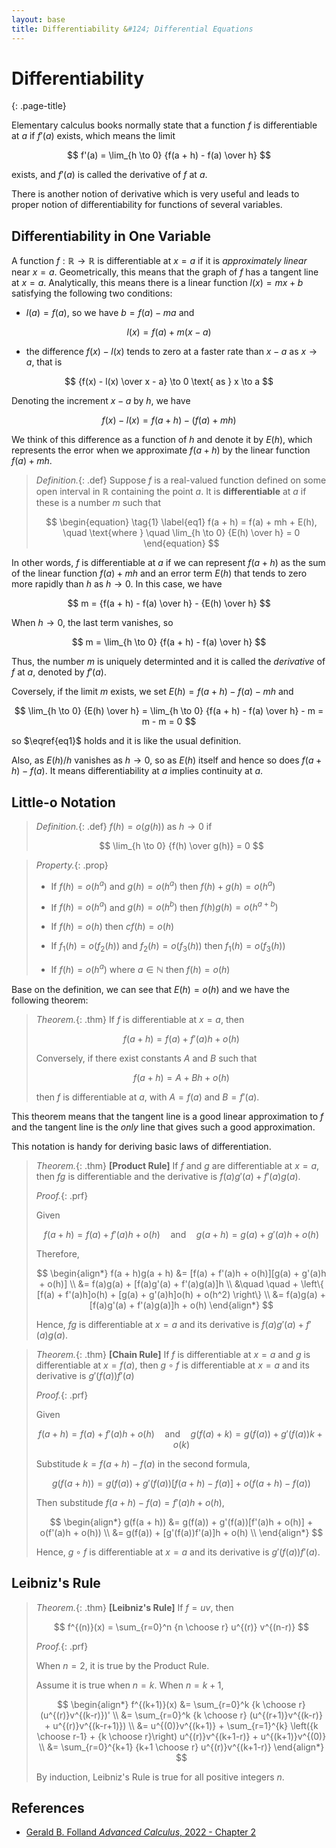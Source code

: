 ```yaml
---
layout: base
title: Differentiability &#124; Differential Equations
---
```


# Differentiability
{: .page-title}

Elementary calculus books normally state that a function $f$ is differentiable at $a$ if $f'(a)$ exists, which means the limit

$$
f'(a) = \lim_{h \to 0} {f(a + h) - f(a) \over h}
$$

exists, and $f'(a)$ is called the derivative of $f$ at $a$.

There is another notion of derivative which is very useful and leads to proper notion of differentiability for functions of several variables.

## Differentiability in One Variable

A function $f: \mathbb{R} \to \mathbb{R}$ is differentiable at $x = a$ if it is _approximately linear_ near $x = a$.
Geometrically, this means that the graph of $f$ has a tangent line at $x = a$.
Analytically, this means there is a linear function $l(x) = mx + b$ satisfying the following two conditions:

* $l(a) = f(a)$, so we have $b = f(a) - ma$ and

$$
l(x) = f(a) + m(x - a)
$$

* the difference $f(x) - l(x)$ tends to zero at a faster rate than $x - a$ as $x \to a$, that is

$$
{f(x) - l(x) \over x - a} \to 0 \text{ as } x \to a
$$

Denoting the increment $x - a$ by $h$, we have

$$
f(x) - l(x) = f(a + h) - (f(a) + mh)
$$

We think of this difference as a function of $h$ and denote it by $E(h)$, which represents the error when we approximate $f(a + h)$ by the linear function $f(a) + mh$.

> *Definition.*{: .def}
> Suppose $f$ is a real-valued function defined on some open interval in $\mathbb{R}$ containing the point $a$.
> It is **differentiable** at $a$ if these is a number $m$ such that
>
> $$
  \begin{equation} \tag{1} \label{eq1}
  f(a + h) = f(a) + mh + E(h), \quad \text{where } \quad \lim_{h \to 0} {E(h) \over h} = 0
  \end{equation}
  $$

In other words, $f$ is differentiable at $a$ if we can represent $f(a + h)$ as the sum of the linear function $f(a) + mh$ and an error term $E(h)$ that tends to zero more rapidly than $h$ as $h \to 0$.
In this case, we have

$$
m = {f(a + h) - f(a) \over h} - {E(h) \over h}
$$

When $h \to 0$, the last term vanishes, so

$$
m = \lim_{h \to 0} {f(a + h) - f(a) \over h}
$$

Thus, the number $m$ is uniquely determinted and it is called the _derivative_ of $f$ at $a$, denoted by $f'(a)$.

Coversely, if the limit $m$ exists, we set $E(h) = f(a + h) - f(a) - mh$ and

$$
\lim_{h \to 0} {E(h) \over h} = \lim_{h \to 0} {f(a + h) - f(a) \over h} - m = m - m = 0
$$

so $\eqref{eq1}$ holds and it is like the usual definition.

Also, as $E(h) / h$ vanishes as $h \to 0$, so as $E(h)$ itself and hence so does $f(a + h) - f(a)$.
It means differentiability at $a$ implies continuity at $a$.

## Little-o Notation

> *Definition.*{: .def}
> $f(h) = o(g(h))$ as $h \to 0$ if
>
> $$
  \lim_{h \to 0} {f(h) \over g(h)} = 0
  $$

> *Property.*{: .prop}
>
> + If $f(h) = o(h^a)$ and $g(h) = o(h^a)$ then $f(h) + g(h) = o(h^a)$
>
> + If $f(h) = o(h^a)$ and $g(h) = o(h^b)$ then $f(h)g(h) = o(h^{a+b})$
>
> + If $f(h) = o(h)$ then $cf(h) = o(h)$
>
> + If $f_1(h) = o(f_2(h))$ and $f_2(h) = o(f_3(h))$ then $f_1(h) = o(f_3(h))$
>
> + If $f(h) = o(h^a)$ where $a \in \mathbb{N}$ then $f(h) = o(h)$

Base on the definition, we can see that $E(h) = o(h)$ and we have the following theorem:

> *Theorem.*{: .thm}
> If $f$ is differentiable at $x = a$, then
>
> $$
  f(a + h) = f(a) + f'(a)h + o(h)
  $$
>
> Conversely, if there exist constants $A$ and $B$ such that
>
> $$
  f(a + h) = A + Bh + o(h)
  $$
>
> then $f$ is differentiable at $a$, with $A = f(a)$ and $B = f'(a)$.

This theorem means that the tangent line is a good linear approximation to $f$ and the tangent line is the _only_ line that gives such a good approximation.

This notation is handy for deriving basic laws of differentiation.

> *Theorem.*{: .thm}
> **[Product Rule]**
> If $f$ and $g$ are differentiable at $x = a$,
> then $fg$ is differentiable and the derivative is $f(a)g'(a) + f'(a)g(a)$.
>
> *Proof.*{: .prf}
>
> Given
>
> $$
  f(a + h) = f(a) + f'(a)h + o(h) \quad \text{and} \quad g(a + h) = g(a) + g'(a)h + o(h)
  $$
>
> Therefore,
>
> $$
  \begin{align*}
  f(a + h)g(a + h) &= [f(a) + f'(a)h + o(h)][g(a) + g'(a)h + o(h)] \\
  &= f(a)g(a) + [f(a)g'(a) + f'(a)g(a)]h \\
  &\quad \quad + \left\{ [f(a) + f'(a)h]o(h) + [g(a) + g'(a)h]o(h) + o(h^2) \right\} \\
  &= f(a)g(a) + [f(a)g'(a) + f'(a)g(a)]h + o(h)
  \end{align*}
  $$
>
> Hence, $fg$ is differentiable at $x = a$ and its derivative is $f(a)g'(a) + f'(a)g(a)$.

> *Theorem.*{: .thm}
> **[Chain Rule]**
> If $f$ is differentiable at $x = a$ and $g$ is differentiable at $x = f(a)$,
> then $g \circ f$ is differentiable at $x = a$ and its derivative is $g'(f(a))f'(a)$
>
> *Proof.*{: .prf}
>
> Given
>
> $$
  f(a + h) = f(a) + f'(a)h + o(h) \quad \text{and} \quad g(f(a) + k) = g(f(a)) + g'(f(a))k + o(k)
  $$
>
> Substitude $k = f(a + h) - f(a)$ in the second formula,
>
> $$
  g(f(a + h)) = g(f(a)) + g'(f(a))[f(a + h) - f(a)] + o(f(a + h) - f(a))
  $$
>
> Then substitude $f(a + h) - f(a) = f'(a)h + o(h)$,
>
> $$
  \begin{align*}
  g(f(a + h)) &= g(f(a)) + g'(f(a))[f'(a)h + o(h)] + o(f'(a)h + o(h)) \\
  &= g(f(a)) + [g'(f(a))f'(a)]h + o(h) \\
  \end{align*}
  $$
>
> Hence, $g \circ f$ is differentiable at $x = a$ and its derivative is $g'(f(a))f'(a)$.

## Leibniz's Rule

> *Theorem.*{: .thm}
> **[Leibniz's Rule]**
> If $f = uv$, then
>
> $$
  f^{(n)}(x) = \sum_{r=0}^n {n \choose r} u^{(r)} v^{(n-r)}
  $$
>
> *Proof.*{: .prf}
>
> When $n = 2$, it is true by the Product Rule.
>
> Assume it is true when $n = k$. When $n = k+1$,
>
> $$
  \begin{align*}
  f^{(k+1)}(x) &= \sum_{r=0}^k {k \choose r} (u^{(r)}v^{(k-r)})' \\
  &= \sum_{r=0}^k {k \choose r} (u^{(r+1)}v^{(k-r)} + u^{(r)}v^{(k-r+1)}) \\
  &= u^{(0)}v^{(k+1)} + \sum_{r=1}^{k} \left({k \choose r-1} + {k \choose r}\right) u^{(r)}v^{(k+1-r)} + u^{(k+1)}v^{(0)} \\
  &= \sum_{r=0}^{k+1} {k+1 \choose r} u^{(r)}v^{(k+1-r)}
  \end{align*}
  $$
>
> By induction, Leibniz's Rule is true for all positive integers $n$.


## References

* [Gerald B. Folland _Advanced Calculus_, 2022 - Chapter 2](http://www.math.washington.edu/~folland/Homepage/AdvCalc24.pdf)
